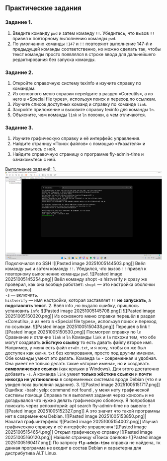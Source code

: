 ## Практические задания
### Задание 1.

1. Введите команду `pwd` и затем команду `!!`. Убедитесь, что вызов `!!` привел к повторному выполнению команды `pwd`.
2. По умолчанию команды `!147` и `!!` повторяют выполнение 147-й и предыдущей команды соответственно, но можно сделать так, чтобы текст команды просто появлялся в строке ввода для дальнейшего редактирования без запуска команды.
### Задание 2.

1. Откройте справочную систему texinfo и изучите справку по командам.
2. Из основного меню справки перейдите в раздел «Coreutils», а из него в «Special file types», используя поиск и переход по ссылкам.
3. Изучите список доступных команд и справку по команде `link`.
4. Закройте приложение и вызовите справку texinfo для команды `ln`.
5. Объясните, чем команды `link` и `ln` похожи, а чем отличаются.
### Задание 3.

1. Изучите графическую справку и её интерфейс управления.
2. Найдите страницу «Поиск файлов» с помощью «Указателя» и ознакомьтесь с ней.
3. Найдите справочную страницу о программе fly-admin-time и ознакомьтесь с ней.

Выполнение заданий:
1. 
![Image](<https://github.com/Ro1FZ/Test-work-Sedinkin/blob/37ac8cf244d2b63a8b8876c201d83246264b6374/Pasted%20image%2020251005144337.png>)
Подключился по SSH
![[Pasted image 20251005144503.png]]
Ввёл команду `pwd` и затем команду `!!`. Убедился, что вызов `!!` привел к повторному выполнению команды `pwd`.
![[Pasted image 20251005145254.png]]
Ввёл команду shopt -s histverify и сразу же проверил, как она вообще работает:
`shopt` — это настройка оболочки (терминала).  
`-s` — включить.  
`histverify` — имя настройки, которая заставляет `!!` **не запускать**, а **подставлять текст**.
2.
Ввёл info ,но выдало ошибку, пришлось установить `info` 
![[Pasted image 20251005145708.png]]
![[Pasted image 20251005150320.png]]
Из основного меню справки перешёл в раздел «Coreutils», а из него в «Special file types», используя поиск и переход по ссылкам.
![[Pasted image 20251005150438.png]]
Перешёл в link
![[Pasted image 20251005150530.png]]
Посмотрел справку по `ln`
Сравнение и отличие `link` и `ln`
Команды `link` и `ln` похожи тем, что обе могут создавать **жёсткую ссылку** то есть давать файлу второе имя. Например, у меня есть файл `отчёт.txt`, и я хочу, чтобы он же был доступен как `копия.txt` без копирования, просто под другим именем. Обе команды умеют это делать.
Команда `ln` - современная и удобная. Она умеет не только делать такие «вторые имена», но и создавать **символические ссылки** (как ярлыки в Windows). Для этого достаточно добавить `-s`.
А команда `link` умеет **только жёсткие ссылки** и **почти никогда не установлена** в современных системах вроде Debian (что я и увидел пока выполнял задание).
3.
![[Pasted image 20251005151717.png]]
Ошибка: -bash: yelp: command not found , у меня нету графической системы помощи Справка тк я выполнял задания через консоль и не догадывался что нужно делать графическую оболочку.
Я попробовал поискать через репозиторий: apt search fly-admin-time но вывело:
![[Pasted image 20251005152327.png]]
А это значит что такой программы нет в современном Debian.
![[Pasted image 20251005153850.png]]
Накатил граф.интерфейс 
![[Pasted image 20251005154002.png]]
Изучил графическую справку и её интерфейс управления
![[Pasted image 20251005154654.png]]
Открыл графическую справку
![[Pasted image 20251005160120.png]]
Найшёл страницу «Поиск файлов»
![[Pasted image 20251005160417.png]]
По запросу **`fly-admin-time`** справка не найдена, тк данная программа не входит в состав Debian и характерна для дистрибутива ALT Linux.
